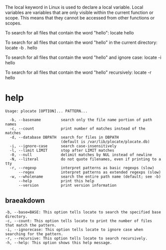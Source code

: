 The local keyword in Linux is used to declare a local variable. Local variables are variables that are only visible within the current function or scope. This means that they cannot be accessed from other functions or scopes.

To search for all files that contain the word "hello":
locate hello

To search for all files that contain the word "hello" in the current directory:
locate -b . hello

To search for all files that contain the word "hello" and ignore case:
locate -i hello

To search for all files that contain the word "hello" recursively:
locate -r hello

# help

```
Usage: plocate [OPTION]... PATTERN...

  -b, --basename         search only the file name portion of path names
  -c, --count            print number of matches instead of the matches
  -d, --database DBPATH  search for files in DBPATH
                         (default is /var/lib/plocate/plocate.db)
  -i, --ignore-case      search case-insensitively
  -l, --limit LIMIT      stop after LIMIT matches
  -0, --null             delimit matches by NUL instead of newline
  -N, --literal          do not quote filenames, even if printing to a tty
  -r, --regexp           interpret patterns as basic regexps (slow)
      --regex            interpret patterns as extended regexps (slow)
  -w, --wholename        search the entire path name (default; see -b)
      --help             print this help
      --version          print version information
```

## braeakdown

```
-b, --base=BASE: This option tells locate to search the specified base directory.
-c, --count: This option tells locate to print the number of files that match the pattern.
-i, --ignorecase: This option tells locate to ignore case when searching for the pattern.
-r, --recursive: This option tells locate to search recursively.
-h, --help: This option shows this help message.
```
